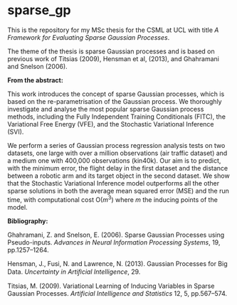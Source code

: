 # sparse_gp
This is the repository for my MSc thesis for the CSML at UCL with title *A Framework for Evaluating Sparse
Gaussian Processes*. 

The theme of the thesis is sparse Gaussian processes and is based on previous work of Titsias (2009), Hensman et al, (2013), and Ghahramani and Snelson (2006).

**From the abstract:**

This work introduces the concept of sparse Gaussian processes, which is based on the re-parametrisation of the Gaussian process. We 
thoroughly investigate and analyse the most popular sparse Gaussian process methods, including the Fully Independent Training 
Conditionals (FITC), the Variational Free Energy (VFE), and the Stochastic Variational Inference (SVI).

We perform a series of Gaussian process regression analysis tests on two datasets, one large with over a million observations 
(air traffic dataset) and a medium one with 400,000 observations (kin40k). Our aim is to predict, with the minimum error, 
the flight delay in the first dataset and the distance between a robotic arm and its target object in the second dataset. 
We show that the Stochastic Variational Inference model outperforms all the other sparse solutions in both the average
mean squared error (MSE) and the run time, with computational cost O($m^3$) where $m$ the inducing points of the model.

**Bibliography:**

Ghahramani, Z. and Snelson, E. (2006). Sparse Gaussian Processes using Pseudo-inputs. *Advances in Neural Information Processing Systems*, 19, pp.1257–1264.

Hensman, J., Fusi, N. and Lawrence, N. (2013). Gaussian Processes for Big Data. *Uncertainty in Artiﬁcial Intelligence*, 29.

Titsias, M. (2009). Variational Learning of Inducing Variables in Sparse Gaussian Processes. *Artificial Intelligence and Statistics* 12, 5, pp.567–574.
